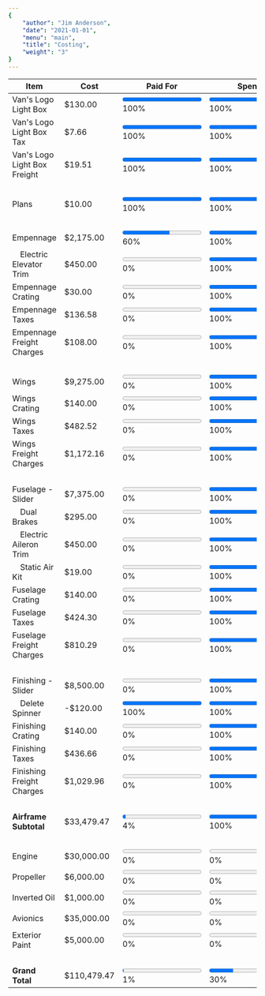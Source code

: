 ```yaml
---
{
	"author": "Jim Anderson",
	"date": "2021-01-01",
	"menu": "main",
	"title": "Costing",
	"weight": "3"
}
---
```


Item                          | Cost        | Paid For                                                               | Spent                                                                     | Built
------------------------------|-------------|------------------------------------------------------------------------|---------------------------------------------------------------------------|------
Van's Logo Light Box          | $130.00     | <progress id="0Light" value="130" max="130"></progress> 100%           | <progress id="1Light" value="130" max="130"></progress> 100%              | <progress id="2Light" value="130" max="130"></progress> 100%
Van's Logo Light Box Tax      | $7.66       | <progress id="0LightTax" value="8" max="8"></progress> 100%            | <progress id="1LightTax" value="8" max="8"></progress> 100%               | <progress id="2LightTax" value="8" max="8"></progress> 100%
Van's Logo Light Box Freight  | $19.51      | <progress id="0LightFreight" value="20" max="20"></progress> 100%      | <progress id="1LightFreight" value="20" max="20"></progress> 100%         | <progress id="2LightFreight" value="20" max="20"></progress> 100%
&nbsp;|&nbsp;|&nbsp;|&nbsp;|&nbsp;
Plans                         | $10.00      | <progress id="0Plans" value="10" max="10"></progress> 100%             | <progress id="1Plans" value="10" max="10"></progress> 100%                | <progress id="2Plans" value="10" max="10"></progress> 100%
&nbsp;|&nbsp;|&nbsp;|&nbsp;|&nbsp;
Empennage                     | $2,175.00   | <progress id="0Empennage" value="1300" max="2175"></progress> 60%      | <progress id="1Empennage" value="2175" max="2175"></progress> 100%        | <progress id="2Empennage" value="0" max="2175"></progress> 0%
&emsp;Electric Elevator Trim  | $450.00     | <progress id="0EmpennageTrim" value="0" max="450"></progress> 0%       | <progress id="1EmpennageTrim" value="450" max="450"></progress> 100%      | <progress id="2EmpennageTrim" value="0" max="450"></progress> 0%
Empennage Crating             | $30.00      | <progress id="0EmpennageCrate" value="0" max="30"></progress> 0%       | <progress id="1EmpennageCrate" value="30" max="30"></progress> 100%       | <progress id="2EmpennageCrate" value="30" max="30"></progress> 100%
Empennage Taxes               | $136.58     | <progress id="0EmpennageTaxes" value="0" max="137"></progress> 0%      | <progress id="1EmpennageTaxes" value="137" max="137"></progress> 100%     | <progress id="2EmpennageTaxes" value="137" max="137"></progress> 100%
Empennage Freight Charges     | $108.00     | <progress id="0EmpennageFreight" value="0" max="108"></progress> 0%    | <progress id="1EmpennageFreight" value="108" max="108"></progress> 100%   | <progress id="2EmpennageFreight" value="108" max="108"></progress> 100%
&nbsp;|&nbsp;|&nbsp;|&nbsp;|&nbsp;
Wings                         | $9,275.00   | <progress id="0Wings" value="0" max="9275"></progress> 0%              | <progress id="1Wings" value="9275" max="9275"></progress> 100%            | <progress id="2Wings" value="0" max="9275"></progress> 0%
Wings Crating                 | $140.00     | <progress id="0WingsCrate" value="0" max="140"></progress> 0%          | <progress id="1WingsCrate" value="140" max="140"></progress> 100%         | <progress id="2WingsCrate" value="140" max="140"></progress> 100%
Wings Taxes                   | $482.52     | <progress id="0WingsTaxes" value="0" max="483"></progress> 0%          | <progress id="1WingsTaxes" value="483" max="483"></progress> 100%         | <progress id="2WingsTaxes" value="483" max="483"></progress> 100%
Wings Freight Charges         | $1,172.16   | <progress id="0WingsTaxes" value="0" max="1172"></progress> 0%         | <progress id="1WingsFreight" value="1172" max="1172"></progress> 100%     | <progress id="2WingsFreight" value="1172" max="1172"></progress> 100%
&nbsp;|&nbsp;|&nbsp;|&nbsp;|&nbsp;
Fuselage - Slider             | $7,375.00   | <progress id="0Fuselage" value="0" max="7375"></progress> 0%           | <progress id="1Fuselage" value="7375" max="7375"></progress> 100%         | <progress id="2Fuselage" value="0" max="7375"></progress> 0%
&emsp;Dual Brakes             | $295.00     | <progress id="0FuselageBrakes" value="0" max="295"></progress> 0%      | <progress id="1FuselageBrakes" value="295" max="295"></progress> 100%     | <progress id="2FuselageBrakes" value="0" max="295"></progress> 0%
&emsp;Electric Aileron Trim   | $450.00     | <progress id="0FuselageTrim" value="0" max="450"></progress> 0%        | <progress id="1FuselageTrim" value="450" max="450"></progress> 100%       | <progress id="2FuselageTrim" value="0" max="450"></progress> 0%
&emsp;Static Air Kit          | $19.00      | <progress id="0FuselageStatic" value="0" max="19"></progress> 0%       | <progress id="1FuselageStatic" value="19" max="19"></progress> 100%       | <progress id="2FuselageStatic" value="0" max="19"></progress> 0%
Fuselage Crating              | $140.00     | <progress id="0FuselageCrate" value="0" max="140"></progress> 0%       | <progress id="1FuselageCrate" value="140" max="140"></progress> 100%      | <progress id="2FuselageCrate" value="140" max="140"></progress> 100%
Fuselage Taxes                | $424.30     | <progress id="0FuselageTaxes" value="0" max="424"></progress> 0%       | <progress id="1FuselageTaxes" value="424" max="424"></progress> 100%      | <progress id="2FuselageTaxes" value="424" max="424"></progress> 100%
Fuselage Freight Charges      | $810.29     | <progress id="0FuselageFreight" value="0" max="810"></progress> 0%     | <progress id="1FuselageFreight" value="810" max="810"></progress> 100%    | <progress id="2FuselageFreight" value="810" max="810"></progress> 100%
&nbsp;|&nbsp;|&nbsp;|&nbsp;|&nbsp;
Finishing - Slider            | $8,500.00   | <progress id="0Finishing" value="0" max="8380"></progress> 0%          | <progress id="1Finishing" value="8380" max="8380"></progress> 100%        | <progress id="2Finishing" value="0" max="8380"></progress> 0%
&emsp;Delete Spinner          | -$120.00    | <progress id="0FinishingSpin" value="120" max="120"></progress> 100%   | <progress id="1FinishingSpin" value="120" max="120"></progress> 100%      | <progress id="2FinishingSpin" value="120" max="120"></progress> 100%
Finishing Crating             | $140.00     | <progress id="0FinishingCrate" value="0" max="140"></progress> 0%      | <progress id="1FinishingCrate" value="140" max="140"></progress> 100%     | <progress id="2FinishingCrate" value="140" max="140"></progress> 100%
Finishing Taxes               | $436.66     | <progress id="0FinishingTaxes" value="0" max="437"></progress> 0%      | <progress id="1FinishingTaxes" value="437" max="437"></progress> 100%     | <progress id="2FinishingTaxes" value="437" max="437"></progress> 100%
Finishing Freight Charges     | $1,029.96   | <progress id="0FinishingFreight" value="0" max="1030"></progress> 0%   | <progress id="1FinishingFreight" value="1030" max="1030"></progress> 100% | <progress id="2FinishingFreight" value="1030" max="1030"></progress> 100%
&nbsp;|&nbsp;|&nbsp;|&nbsp;|&nbsp;
**Airframe Subtotal**         | $33,479.47  | <progress id="0Subtotal" value="1310" max="33479"></progress> 4%       | <progress id="1Subtotal" value="33479" max="33479"></progress> 100%       | <progress id="2Subtotal" value="5294" max="33479"></progress> 16%
&nbsp;|&nbsp;|&nbsp;|&nbsp;|&nbsp;
Engine                        | $30,000.00  | <progress id="0Engine" value="0" max="30000"></progress> 0%            | <progress id="1Engine" value="0" max="30000"></progress> 0%               | <progress id="2Engine" value="0" max="30000"></progress> 0%
Propeller                     | $6,000.00   | <progress id="0Propeller" value="0" max="6000"></progress> 0%          | <progress id="1Propeller" value="0" max="6000"></progress> 0%             | <progress id="2Propeller" value="0" max="6000"></progress> 0%
Inverted Oil                  | $1,000.00   | <progress id="0Inverted" value="0" max="1000"></progress> 0%           | <progress id="1Inverted" value="0" max="1000"></progress> 0%              | <progress id="2Inverted" value="0" max="1000"></progress> 0%
Avionics                      | $35,000.00  | <progress id="0Avionics" value="0" max="35000"></progress> 0%          | <progress id="1Avionics" value="0" max="35000"></progress> 0%             | <progress id="2Avionics" value="0" max="35000"></progress> 0%
Exterior Paint                | $5,000.00   | <progress id="0Paint" value="0" max="5000"></progress> 0%              | <progress id="1Paint" value="0" max="5000"></progress> 0%                 | <progress id="2Paint" value="0" max="5000"></progress> 0%
&nbsp;|&nbsp;|&nbsp;|&nbsp;|&nbsp;
**Grand Total**               | $110,479.47 | <progress id="0Total" value="1310" max="110479"></progress> 1%         | <progress id="1Total" value="33479" max="110479"></progress> 30%          | <progress id="2Total" value="5294" max="110479"></progress> 5%
